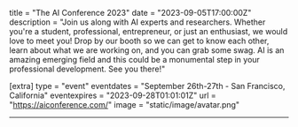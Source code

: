 title = "The AI Conference 2023"
date = "2023-09-05T17:00:00Z"
description = "Join us along with AI experts and researchers. Whether you're a student, professional, entrepreneur, or just an enthusiast, we would love to meet you! Drop by our booth so we can get to know each other, learn about what we are working on, and you can grab some swag. AI is an amazing emerging field and this could be a monumental step in your professional development. See you there!"

[extra]
type = "event"
eventdates = "September 26th-27th - San Francisco, California"
eventexpires = "2023-09-28T01:01:01Z"
url = "https://aiconference.com/"
image = "static/image/avatar.png"

---